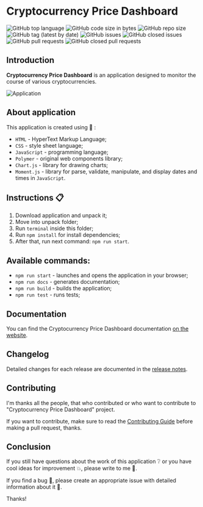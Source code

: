 # Cryptocurrency Price Dashboard 
![GitHub top language](https://img.shields.io/github/languages/top/CreativeRusBear/Cryptocurrency-Pice-Dashboard-App) 
![GitHub code size in bytes](https://img.shields.io/github/languages/code-size/CreativeRusBear/Cryptocurrency-Pice-Dashboard-App) 
![GitHub repo size](https://img.shields.io/github/repo-size/CreativeRusBear/Cryptocurrency-Pice-Dashboard-App)
![GitHub tag (latest by date)](https://img.shields.io/github/v/tag/CreativeRusBear/Cryptocurrency-Pice-Dashboard-App) 
![GitHub issues](https://img.shields.io/github/issues/CreativeRusBear/Cryptocurrency-Pice-Dashboard-App)
![GitHub closed issues](https://img.shields.io/github/issues-closed/CreativeRusBear/Cryptocurrency-Pice-Dashboard-App)
![GitHub pull requests](https://img.shields.io/github/issues-pr/CreativeRusBear/Cryptocurrency-Pice-Dashboard-App)
![GitHub closed pull requests](https://img.shields.io/github/issues-pr-closed/CreativeRusBear/Cryptocurrency-Pice-Dashboard-App)

## Introduction

**Cryptocurrency Price Dashboard** is an application designed to monitor the course of various cryptocurrencies. 

![Application](https://user-images.githubusercontent.com/37180024/73206591-388c5280-4154-11ea-9fdb-2ef5dfa7cbf6.gif)


## About application

This application is created using :bookmark_tabs: :
 * `HTML` - HyperText Markup Language;
 * `CSS` - style sheet language;
 * `JavaScript` - programming language;
 * `Polymer` - original web components library;
 * `Chart.js` - library for drawing charts;
 * `Moment.js` - library for parse, validate, manipulate, and display dates and times in `JavaScript`.
 
## Instructions :clipboard:

1. Download application and unpack it;
2. Move into unpack folder;
3. Run `terminal` inside this folder;
4. Run `npm install` for install dependencies;
5. After that, run next command: `npm run start`.

## Available commands:
- ```npm run start``` - launches and opens the application in your browser;
- ```npm run docs``` - generates documentation;
- ```npm run build``` - builds the application;
- ```npm run test``` - runs tests;

## Documentation

You can find the Cryptocurrency Price Dashboard documentation [on the website](https://creativerusbear.github.io/Cryptocurrency-Pice-Dashboard-App/).

## Changelog

Detailed changes for each release are documented in the [release notes](CHANGELOG.md).

## Contributing

I'm thanks all the people, that who contributed or who want to contribute to "Cryptocurrency Price Dashboard" project.

If you want to contribute, make sure to read the [Contributing Guide](CONTRIBUTING.md) before making a pull request, thanks.

## Conclusion

If you still have questions about the work of this application :grey_question: or you have cool ideas for improvement :boom:, please write to me :email:.

If you find a bug :bug:, please create an appropriate issue with detailed information about it :speech_balloon:.

Thanks!
